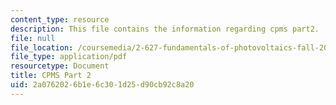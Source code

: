 ```yaml
---
content_type: resource
description: This file contains the information regarding cpms part2.
file: null
file_location: /coursemedia/2-627-fundamentals-of-photovoltaics-fall-2013/2a0762026b1e6c301d25d90cb92c8a20_MIT2_627F13_lec19.pdf
file_type: application/pdf
resourcetype: Document
title: CPMS Part 2
uid: 2a076202-6b1e-6c30-1d25-d90cb92c8a20
---
```


